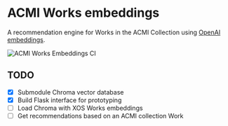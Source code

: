 # ACMI Works embeddings

A recommendation engine for Works in the ACMI Collection using [OpenAI embeddings](https://platform.openai.com/docs/guides/embeddings/what-are-embeddings).

![ACMI Works Embeddings CI](https://github.com/ACMILabs/works-embeddings/workflows/ACMI%20Works%20Embeddings%20CI/badge.svg)

## TODO

- [x] Submodule Chroma vector database
- [x] Build Flask interface for prototyping
- [ ] Load Chroma with XOS Works embeddings
- [ ] Get recommendations based on an ACMI collection Work
